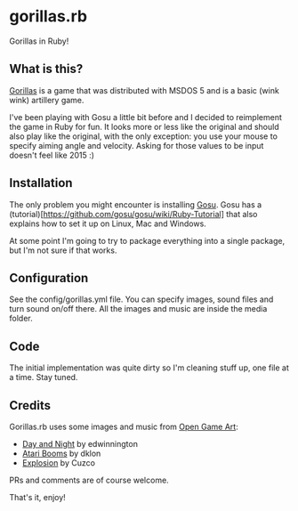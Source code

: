 # gorillas.rb
Gorillas in Ruby!

## What is this?

[Gorillas](https://en.wikipedia.org/wiki/Gorillas_(video_game)) is a game that was distributed with MSDOS 5 and is a basic (wink wink) artillery game.

I've been playing with Gosu a little bit before and I decided to reimplement the game in Ruby for fun.
It looks more or less like the original and should also play like the original, with the only exception: you use your mouse to specify aiming angle and velocity. Asking for those values to be input doesn't feel like 2015 :)

## Installation

The only problem you might encounter is installing [Gosu](https://github.com/gosu/gosu). Gosu has a (tutorial)[https://github.com/gosu/gosu/wiki/Ruby-Tutorial] that also explains how to set it up on Linux, Mac and Windows.

At some point I'm going to try to package everything into a single package, but I'm not sure if that works.

## Configuration

See the config/gorillas.yml file. You can specify images, sound files and turn sound on/off there. All the images and music are inside the media folder.

## Code

The initial implementation was quite dirty so I'm cleaning stuff up, one file at a time. Stay tuned.

## Credits

Gorillas.rb uses some images and music from [Open Game Art](http://opengameart.org/):

- [Day and Night](http://opengameart.org/content/day-night-in-summerset) by edwinnington
- [Atari Booms](http://opengameart.org/content/atari-booms) by dklon
- [Explosion](http://opengameart.org/content/explosion) by Cuzco

PRs and comments are of course welcome.

That's it, enjoy!



